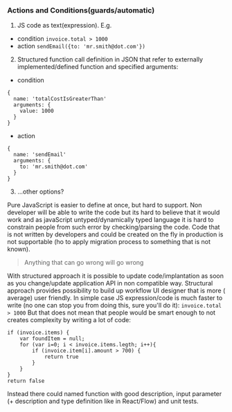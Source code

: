 ### Actions and Conditions(guards/automatic)

1. JS code as text(expression). E.g.
  - condition ```invoice.total > 1000```
  - action ```sendEmail({to: 'mr.smith@dot.com'})```

2. Structured function call definition in JSON that refer to externally implemented/defined function and specified arguments:
  - condition
```
{
  name: 'totalCostIsGreaterThan'
  arguments: {
    value: 1000
  }
}
```
  - action
```
{
  name: 'sendEmail'
  arguments: {
    to: 'mr.smith@dot.com'
  }
}
```
3. ...other options?


Pure JavaScript is easier to define at once, but hard to support. Non developer will be able to write the code but its hard to believe that it would work and as javaScript untyped/dynamically typed language it is hard to constrain people from such error by checking/parsing the code. Code that is not written by developers and could be created on the fly in production is not supportable (ho to apply migration process to something that is not known).

> Anything that can go wrong will go wrong

With structured approach it is possible to update code/implantation as soon as you change/update application API in  non compatible way. Structural approach provides possibility to build up workflow UI designer that is more ( average) user friendly.
In simple case JS expression/code is much faster to write (no one can stop you from doing this, sure you'll do it):
```invoice.total > 1000```
 But that does not mean that people would be smart enough to not creates complexity by writing a lot of code:
```
if (invoice.items) {
    var foundItem = null;
    for (var i=0; i < invoice.items.legth; i++){
        if (invoice.item[i].amount > 700) {
            return true
        }
    }
}
return false
```
Instead there could named function with good description, input parameter (+ description and type definition like in React/Flow) and unit tests.
